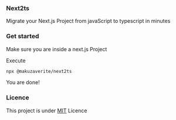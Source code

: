### Next2ts

Migrate your Next.js Project from javaScript to typescript in minutes

### Get started

Make sure you are inside a next.js Project

Execute

```bash
npx @makuzaverite/next2ts
```

You are done!


### Licence

This project is under [MIT](https://github.com/makuzaverite/next2ts) Licence
